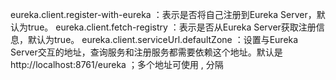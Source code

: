 
eureka.client.register-with-eureka ：表示是否将自己注册到Eureka Server，默认为true。
eureka.client.fetch-registry ：表示是否从Eureka Server获取注册信息，默认为true。
eureka.client.serviceUrl.defaultZone ：设置与Eureka Server交互的地址，查询服务和注册服务都需要依赖这个地址。默认是http://localhost:8761/eureka ；多个地址可使用 , 分隔